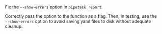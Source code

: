 Fix the `--show-errors` option in `pipetask report`. 

Correctly pass the option to the function as a flag. Then, in testing, use the `--show-errors` option to avoid saving yaml files to disk without adequate cleanup.
